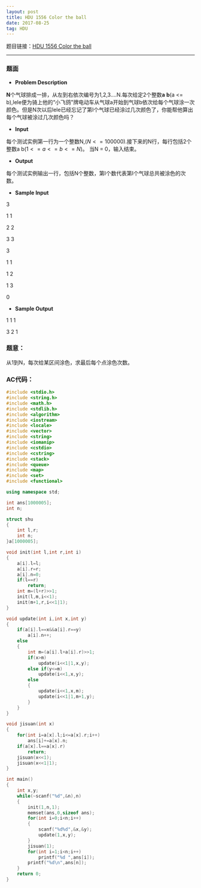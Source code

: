 ```yaml
---
layout: post
title: HDU 1556 Color the ball
date: 2017-08-25 
tag: HDU
---
```


题目链接：[HDU 1556 Color the ball](http://acm.hdu.edu.cn/showproblem.php?pid=1556)

-------------------
### 题面
* **Problem Description**

**N**个气球排成一排，从左到右依次编号为1,2,3....N.每次给定2个整数**a** **b**(a <= b),lele便为骑上他的“小飞鸽"牌电动车从气球a开始到气球b依次给每个气球涂一次颜色。但是N次以后lele已经忘记了第I个气球已经涂过几次颜色了，你能帮他算出每个气球被涂过几次颜色吗？

* **Input**

每个测试实例第一行为一个整数N,($N <= 100000$).接下来的N行，每行包括2个整数a b($1 <= a <= b <= N$)。
当N = 0，输入结束。

* **Output**

每个测试实例输出一行，包括N个整数，第I个数代表第I个气球总共被涂色的次数。

* **Sample Input**

3

1 1

2 2

3 3

3

1 1

1 2

1 3

0

* **Sample Output**

1 1 1

3 2 1

### 题意：

从1到N，每次给某区间涂色，求最后每个点涂色次数。 

### AC代码：
``` c++
#include <stdio.h>
#include <string.h>
#include <math.h>
#include <stdlib.h>
#include <algorithm>
#include <iostream>
#include <locale>
#include <vector>
#include <string>
#include <iomanip>
#include <cstdio>
#include <cstring>
#include <stack>
#include <queue>
#include <map>
#include <set>
#include <functional>

using namespace std;

int ans[1000005];
int n;

struct shu
{
    int l,r;
    int n;
}a[1000005];

void init(int l,int r,int i)
{
    a[i].l=l;
    a[i].r=r;
    a[i].n=0;
    if(l==r)
        return;
    int m=(l+r)>>1;
    init(l,m,i<<1);
    init(m+1,r,i<<1|1);
}

void update(int i,int x,int y)
{
    if(a[i].l==x&&a[i].r==y)
        a[i].n++;
    else
    {
        int m=(a[i].l+a[i].r)>>1;
        if(x>m)
            update(i<<1|1,x,y);
        else if(y<=m)
            update(i<<1,x,y);
        else
        {
            update(i<<1,x,m);
            update(i<<1|1,m+1,y);
        }
    }
}

void jisuan(int x)
{
    for(int i=a[x].l;i<=a[x].r;i++)
        ans[i]+=a[x].n;
    if(a[x].l==a[x].r)
        return;
    jisuan(x<<1);
    jisuan(x<<1|1);
}

int main()
{
    int x,y;
    while(~scanf("%d",&n),n)
    {
        init(1,n,1);
        memset(ans,0,sizeof ans);
        for(int i=0;i<n;i++)
        {
            scanf("%d%d",&x,&y);
            update(1,x,y);
        }
        jisuan(1);
        for(int i=1;i<n;i++)
            printf("%d ",ans[i]);
        printf("%d\n",ans[n]);
    }
    return 0;
}
```
